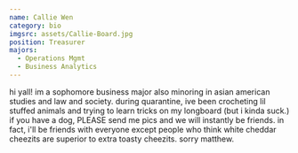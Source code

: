 ```yaml
---
name: Callie Wen
category: bio
imgsrc: assets/Callie-Board.jpg
position: Treasurer
majors:
  - Operations Mgmt
  - Business Analytics
---
```

hi yall! im a sophomore business major also minoring in asian american studies and law and society. during quarantine, ive been crocheting lil stuffed animals and trying to learn tricks on my longboard (but i kinda suck.) if you have a dog, PLEASE send me pics and we will instantly be friends. in fact, i'll be friends with everyone except people who think white cheddar cheezits are superior to extra toasty cheezits. sorry matthew.
